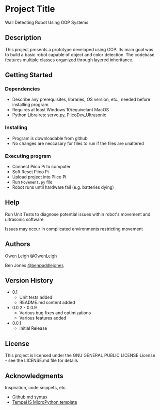 # Project Title

Wall Detecting Robot Using OOP Systems

## Description

This project presents a prototype developed using OOP. Its main goal was to build a basic robot capable of object and color detection. The codebase features multiple classes organized through layered inheritance.

## Getting Started

### Dependencies

- Describe any prerequisites, libraries, OS version, etc., needed before installing program.
- Requires at least Windows 10/equivelant MacOS
- Python Libraires: servo.py, PiicoDev_Ultrasonic

### Installing

- Program is downloadable from github
- No changes are neccasary for files to run if the files are unaltered

### Executing program

- Connect Piico Pi to computer
- Soft Reset Piico Pi
- Upload project into Piico Pi
- Run `Movement.py` file
- Robot runs until hardware fail (e.g. batteries dying)

## Help

Run Unit Tests to diagnose potential issues within robot's movement and ultrasonic software

Issues may occur in complicated environments restricting movement

## Authors

Owen Leigh
[@OwenLeigh](https://github.com/OwenLeigh)

Ben Jones
[@benpaddlejones](https://github.com/benpaddlejones)

## Version History

- 0.1
  - Unit tests added
  - README.md content added
- 0.0.2 - 0.0.9
  - Various bug fixes and optimizations
  - Various features added
- 0.0.1
  - Initial Release

## License

This project is licensed under the GNU GENERAL PUBLIC LICENSE License - see the LICENSE.md file for details

## Acknowledgments

Inspiration, code snippets, etc.

- [Github md syntax](https://docs.github.com/en/get-started/writing-on-github/getting-started-with-writing-and-formatting-on-github/basic-writing-and-formatting-syntax)
- [TempeHS MicroPython template](https://github.com/TempeHS/TempeHS_MicroPython_DevContainer)
